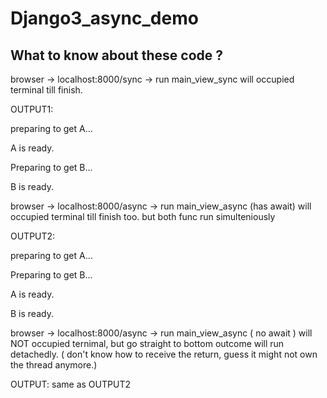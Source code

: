 # Django3_async_demo

## What to know about these code ?

browser -> localhost:8000/sync -> run main_view_sync will occupied terminal till finish.

OUTPUT1: 

preparing to get A...

A is ready.

Preparing to get B...

B is ready.

browser -> localhost:8000/async -> run main_view_async (has await) will occupied terminal till finish too.
but both func run simulteniously

OUTPUT2: 

preparing to get A...

Preparing to get B...

A is ready.

B is ready.
 
browser -> localhost:8000/async -> run main_view_async ( no await ) will NOT occupied ternimal, but go straight to bottom
outcome will run detachedly. ( don't know how to receive the return, guess it might not own the thread anymore.)

OUTPUT: 
same as OUTPUT2
